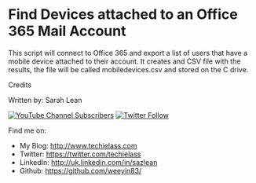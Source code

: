 # Find Devices attached to an Office 365 Mail Account

This script will connect to Office 365 and export a list of users that have a mobile device attached to their account. It creates and CSV file with the results, the file will be called mobiledevices.csv and stored on the C drive. 

Credits

Written by: Sarah Lean

[![YouTube Channel Subscribers](https://img.shields.io/youtube/channel/subscribers/UCQ8U53KvEX2JuCe48MxmV3Q?label=People%20subscribed%20to%20my%20YouTube%20channel&style=social)](https://www.youtube.com/techielass?sub_confirmation=1) [![Twitter Follow](https://img.shields.io/twitter/follow/techielass?label=Twitter%20Followers&style=social)](https://twitter.com/intent/follow?screen_name=techielass)


Find me on:

- My Blog: http://www.techielass.com
- Twitter: https://twitter.com/techielass
- LinkedIn: http://uk.linkedin.com/in/sazlean
- Github: https://github.com/weeyin83/

